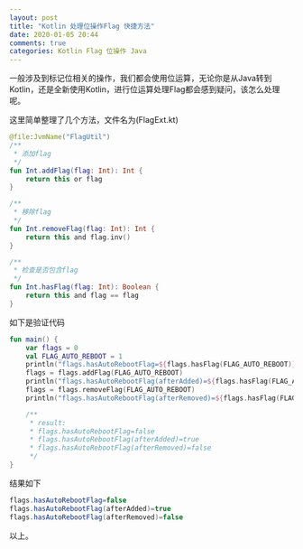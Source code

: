 ```yaml
---
layout: post
title: "Kotlin 处理位操作Flag 快捷方法"
date: 2020-01-05 20:44
comments: true
categories: Kotlin Flag 位操作 Java 
---
```


一般涉及到标记位相关的操作，我们都会使用位运算，无论你是从Java转到Kotlin，还是全新使用Kotlin，进行位运算处理Flag都会感到疑问，该怎么处理呢。

<!--more-->

这里简单整理了几个方法，文件名为(FlagExt.kt)
```kotlin
@file:JvmName("FlagUtil")
/**
 * 添加flag
 */
fun Int.addFlag(flag: Int): Int {
    return this or flag
}

/**
 * 移除flag
 */
fun Int.removeFlag(flag: Int): Int {
    return this and flag.inv()
}

/**
 * 检查是否包含flag
 */
fun Int.hasFlag(flag: Int): Boolean {
    return this and flag == flag
}
```

如下是验证代码
```kotlin
fun main() {
    var flags = 0
    val FLAG_AUTO_REBOOT = 1
    println("flags.hasAutoRebootFlag=${flags.hasFlag(FLAG_AUTO_REBOOT)}")
    flags = flags.addFlag(FLAG_AUTO_REBOOT)
    println("flags.hasAutoRebootFlag(afterAdded)=${flags.hasFlag(FLAG_AUTO_REBOOT)}")
    flags = flags.removeFlag(FLAG_AUTO_REBOOT)
    println("flags.hasAutoRebootFlag(afterRemoved)=${flags.hasFlag(FLAG_AUTO_REBOOT)}")

    /**
     * result:
     * flags.hasAutoRebootFlag=false
     * flags.hasAutoRebootFlag(afterAdded)=true
     * flags.hasAutoRebootFlag(afterRemoved)=false
     */
}
```

结果如下
```java
flags.hasAutoRebootFlag=false
flags.hasAutoRebootFlag(afterAdded)=true
flags.hasAutoRebootFlag(afterRemoved)=false
```


以上。